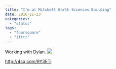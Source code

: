 ```yaml
---
title: "I'm at Mitchell Earth Sciences Building"
date: 2016-11-23
categories: 
  - "status"
tags: 
  - "foursquare"
  - "ifttt"
---
```


Working with Dylan. ![](images/1mvGfyp)  
  
http://4sq.com/9Y3ETj

